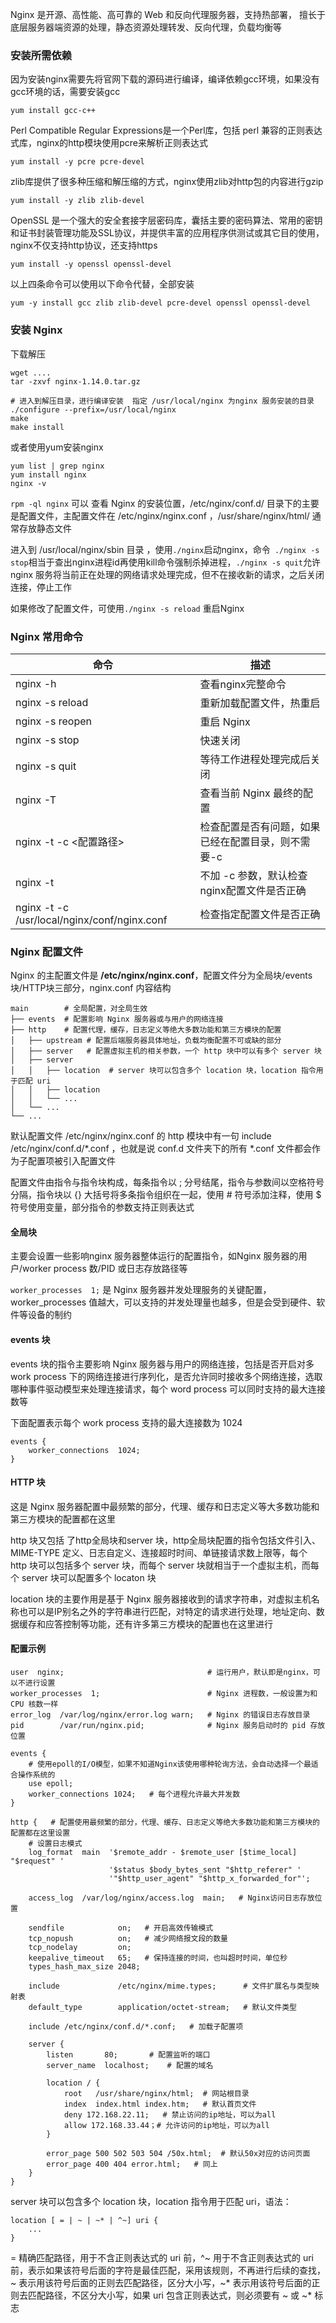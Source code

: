 



Nginx 是开源、高性能、高可靠的 Web 和反向代理服务器，支持热部署， 擅长于底层服务器端资源的处理，静态资源处理转发、反向代理，负载均衡等





### 安装所需依赖

因为安装nginx需要先将官网下载的源码进行编译，编译依赖gcc环境，如果没有gcc环境的话，需要安装gcc

```shell
yum install gcc-c++
```



Perl Compatible Regular Expressions是一个Perl库，包括 perl 兼容的正则表达式库，nginx的http模块使用pcre来解析正则表达式

```shell
yum install -y pcre pcre-devel
```



zlib库提供了很多种压缩和解压缩的方式，nginx使用zlib对http包的内容进行gzip

```shell
yum install -y zlib zlib-devel
```



OpenSSL 是一个强大的安全套接字层密码库，囊括主要的密码算法、常用的密钥和证书封装管理功能及SSL协议，并提供丰富的应用程序供测试或其它目的使用，nginx不仅支持http协议，还支持https

```shell
yum install -y openssl openssl-devel
```



以上四条命令可以使用以下命令代替，全部安装

```shell
yum -y install gcc zlib zlib-devel pcre-devel openssl openssl-devel
```





### 安装 Nginx

下载解压

```shell
wget ....
tar -zxvf nginx-1.14.0.tar.gz

# 进入到解压目录，进行编译安装  指定 /usr/local/nginx 为nginx 服务安装的目录
./configure --prefix=/usr/local/nginx
make
make install
```



或者使用yum安装nginx

```shell
yum list | grep nginx
yum install nginx
nginx -v
```



`rpm -ql nginx` 可以 查看 Nginx 的安装位置，/etc/nginx/conf.d/ 目录下的主要是配置文件，主配置文件在 /etc/nginx/nginx.conf ，/usr/share/nginx/html/ 通常存放静态文件



进入到 /usr/local/nginx/sbin 目录 ，使用`./nginx`启动nginx，命令` ./nginx -s stop`相当于查出nginx进程id再使用kill命令强制杀掉进程，`./nginx -s quit`允许 nginx 服务将当前正在处理的网络请求处理完成，但不在接收新的请求，之后关闭连接，停止工作



如果修改了配置文件，可使用`./nginx -s reload` 重启Nginx









### Nginx 常用命令

| 命令                                          | 描述                                               |
| --------------------------------------------- | -------------------------------------------------- |
| nginx -h                                      | 查看nginx完整命令                                  |
| nginx -s reload                               | 重新加载配置文件，热重启                           |
| nginx -s reopen                               | 重启 Nginx                                         |
| nginx -s stop                                 | 快速关闭                                           |
| nginx -s quit                                 | 等待工作进程处理完成后关闭                         |
| nginx -T                                      | 查看当前 Nginx 最终的配置                          |
| nginx -t -c <配置路径>                        | 检查配置是否有问题，如果已经在配置目录，则不需要-c |
| nginx -t                                      | 不加 -c 参数，默认检查nginx配置文件是否正确        |
| nginx -t -c  /usr/local/nginx/conf/nginx.conf | 检查指定配置文件是否正确                           |









### Nginx 配置文件

Nginx 的主配置文件是 **/etc/nginx/nginx.conf**，配置文件分为全局块/events块/HTTP块三部分，nginx.conf 内容结构

```
main        # 全局配置，对全局生效
├── events  # 配置影响 Nginx 服务器或与用户的网络连接
├── http    # 配置代理，缓存，日志定义等绝大多数功能和第三方模块的配置
│   ├── upstream # 配置后端服务器具体地址，负载均衡配置不可或缺的部分
│   ├── server   # 配置虚拟主机的相关参数，一个 http 块中可以有多个 server 块
│   ├── server
│   │   ├── location  # server 块可以包含多个 location 块，location 指令用于匹配 uri
│   │   ├── location
│   │   └── ...
│   └── ...
└── ...
```



默认配置文件 /etc/nginx/nginx.conf 的 http 模块中有一句 include /etc/nginx/conf.d/\*.conf ，也就是说 conf.d 文件夹下的所有 *.conf 文件都会作为子配置项被引入配置文件



配置文件由指令与指令块构成，每条指令以 ; 分号结尾，指令与参数间以空格符号分隔，指令块以 {} 大括号将多条指令组织在一起，使用 # 符号添加注释，使用 $ 符号使用变量，部分指令的参数支持正则表达式





#### 全局块

主要会设置一些影响nginx 服务器整体运行的配置指令，如Nginx 服务器的用户/worker process 数/PID 或日志存放路径等



`worker_processes  1;` 是 Nginx 服务器并发处理服务的关键配置，worker_processes 值越大，可以支持的并发处理量也越多，但是会受到硬件、软件等设备的制约





#### events 块

events 块的指令主要影响 Nginx 服务器与用户的网络连接，包括是否开启对多 work process 下的网络连接进行序列化，是否允许同时接收多个网络连接，选取哪种事件驱动模型来处理连接请求，每个 word process 可以同时支持的最大连接数等



下面配置表示每个 work process 支持的最大连接数为 1024

```
events {
    worker_connections  1024;
}
```







#### HTTP 块

这是 Nginx 服务器配置中最频繁的部分，代理、缓存和日志定义等大多数功能和第三方模块的配置都在这里



http 块又包括 了http全局块和server 块，http全局块配置的指令包括文件引入、MIME-TYPE 定义、日志自定义、连接超时时间、单链接请求数上限等，每个 http 块可以包括多个 server 块，而每个 server 块就相当于一个虚拟主机，而每个 server 块可以配置多个 locaton 块



location 块的主要作用是基于 Nginx 服务器接收到的请求字符串，对虚拟主机名称也可以是IP别名之外的字符串进行匹配，对特定的请求进行处理，地址定向、数据缓存和应答控制等功能，还有许多第三方模块的配置也在这里进行





#### 配置示例

```shell
user  nginx;                        		# 运行用户，默认即是nginx，可以不进行设置
worker_processes  1;                		# Nginx 进程数，一般设置为和 CPU 核数一样
error_log  /var/log/nginx/error.log warn;   # Nginx 的错误日志存放目录
pid        /var/run/nginx.pid;      		# Nginx 服务启动时的 pid 存放位置

events {
	# 使用epoll的I/O模型，如果不知道Nginx该使用哪种轮询方法，会自动选择一个最适合操作系统的
    use epoll;     
    worker_connections 1024;   # 每个进程允许最大并发数
}

http {   # 配置使用最频繁的部分，代理、缓存、日志定义等绝大多数功能和第三方模块的配置都在这里设置
    # 设置日志模式
    log_format  main  '$remote_addr - $remote_user [$time_local] "$request" '
                      '$status $body_bytes_sent "$http_referer" '
                      '"$http_user_agent" "$http_x_forwarded_for"';

    access_log  /var/log/nginx/access.log  main;   # Nginx访问日志存放位置

    sendfile            on;   # 开启高效传输模式
    tcp_nopush          on;   # 减少网络报文段的数量
    tcp_nodelay         on;
    keepalive_timeout   65;   # 保持连接的时间，也叫超时时间，单位秒
    types_hash_max_size 2048;

    include             /etc/nginx/mime.types;      # 文件扩展名与类型映射表
    default_type        application/octet-stream;   # 默认文件类型

    include /etc/nginx/conf.d/*.conf;   # 加载子配置项
    
    server {
    	listen       80;       # 配置监听的端口
    	server_name  localhost;    # 配置的域名
    	
    	location / {
    		root   /usr/share/nginx/html;  # 网站根目录
    		index  index.html index.htm;   # 默认首页文件
    		deny 172.168.22.11;   # 禁止访问的ip地址，可以为all
    		allow 172.168.33.44；# 允许访问的ip地址，可以为all
    	}
    	
    	error_page 500 502 503 504 /50x.html;  # 默认50x对应的访问页面
    	error_page 400 404 error.html;   # 同上
    }
}
```



server 块可以包含多个 location 块，location 指令用于匹配 uri，语法：

```shell
location [ = | ~ | ~* | ^~] uri {
	...
}
```



= 精确匹配路径，用于不含正则表达式的 uri 前，^~ 用于不含正则表达式的 uri 前，表示如果该符号后面的字符是最佳匹配，采用该规则，不再进行后续的查找，~ 表示用该符号后面的正则去匹配路径，区分大小写，~* 表示用该符号后面的正则去匹配路径，不区分大小写，如果 uri 包含正则表达式，则必须要有 ~ 或 ~\* 标志